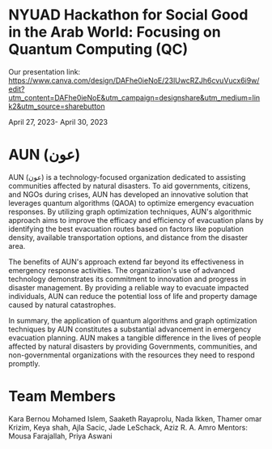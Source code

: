# NYUAD Hackathon for Social Good in the Arab World: Focusing on Quantum Computing (QC)
Our presentation link: https://www.canva.com/design/DAFhe0ieNoE/23lUwcRZJh6cvuVucx6i9w/edit?utm_content=DAFhe0ieNoE&utm_campaign=designshare&utm_medium=link2&utm_source=sharebutton

April 27, 2023- April 30, 2023

# AUN (عون)
AUN (عون) is a technology-focused organization dedicated to assisting communities affected by natural disasters. To aid governments, citizens, and NGOs during crises, AUN has developed an innovative solution that leverages quantum algorithms (QAOA) to optimize emergency evacuation responses. By utilizing graph optimization techniques, AUN's algorithmic approach aims to improve the efficacy and efficiency of evacuation plans by identifying the best evacuation routes based on factors like population density, available transportation options, and distance from the disaster area.

The benefits of AUN's approach extend far beyond its effectiveness in emergency response activities. The organization's use of advanced technology demonstrates its commitment to innovation and progress in disaster management. By providing a reliable way to evacuate impacted individuals, AUN can reduce the potential loss of life and property damage caused by natural catastrophes.

In summary, the application of quantum algorithms and graph optimization techniques by AUN constitutes a substantial advancement in emergency evacuation planning. AUN makes a tangible difference in the lives of people affected by natural disasters by providing Governments, communities, and non-governmental organizations with the resources they need to respond promptly.

# Team Members
Kara Bernou Mohamed Islem, Saaketh Rayaprolu, Nada Ikken, Thamer omar Krizim, Keya shah, Ajla Sacic, Jade LeSchack, Aziz R. A. Amro
Mentors: Mousa Farajallah, Priya Aswani
